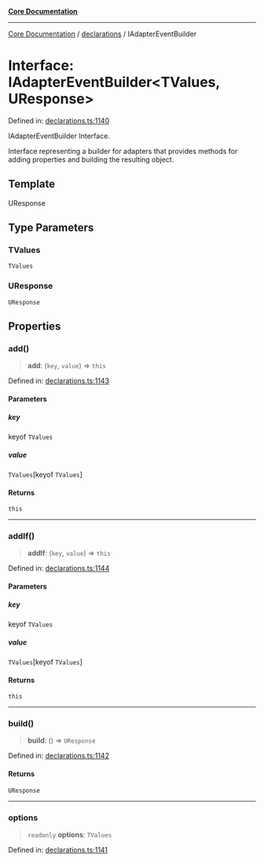 [**Core Documentation**](../../README.md)

***

[Core Documentation](../../README.md) / [declarations](../README.md) / IAdapterEventBuilder

# Interface: IAdapterEventBuilder\<TValues, UResponse\>

Defined in: [declarations.ts:1140](https://github.com/stonemjs/core/blob/3581a30de158e951ead319c3cc6abead0be9639f/src/declarations.ts#L1140)

IAdapterEventBuilder Interface.

Interface representing a builder for adapters that provides methods for adding properties and building the resulting object.

## Template

UResponse

## Type Parameters

### TValues

`TValues`

### UResponse

`UResponse`

## Properties

### add()

> **add**: (`key`, `value`) => `this`

Defined in: [declarations.ts:1143](https://github.com/stonemjs/core/blob/3581a30de158e951ead319c3cc6abead0be9639f/src/declarations.ts#L1143)

#### Parameters

##### key

keyof `TValues`

##### value

`TValues`\[keyof `TValues`\]

#### Returns

`this`

***

### addIf()

> **addIf**: (`key`, `value`) => `this`

Defined in: [declarations.ts:1144](https://github.com/stonemjs/core/blob/3581a30de158e951ead319c3cc6abead0be9639f/src/declarations.ts#L1144)

#### Parameters

##### key

keyof `TValues`

##### value

`TValues`\[keyof `TValues`\]

#### Returns

`this`

***

### build()

> **build**: () => `UResponse`

Defined in: [declarations.ts:1142](https://github.com/stonemjs/core/blob/3581a30de158e951ead319c3cc6abead0be9639f/src/declarations.ts#L1142)

#### Returns

`UResponse`

***

### options

> `readonly` **options**: `TValues`

Defined in: [declarations.ts:1141](https://github.com/stonemjs/core/blob/3581a30de158e951ead319c3cc6abead0be9639f/src/declarations.ts#L1141)
